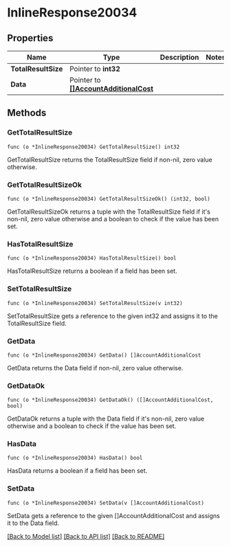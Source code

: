 # InlineResponse20034

## Properties

Name | Type | Description | Notes
------------ | ------------- | ------------- | -------------
**TotalResultSize** | Pointer to **int32** |  | 
**Data** | Pointer to [**[]AccountAdditionalCost**](AccountAdditionalCost.md) |  | 

## Methods

### GetTotalResultSize

`func (o *InlineResponse20034) GetTotalResultSize() int32`

GetTotalResultSize returns the TotalResultSize field if non-nil, zero value otherwise.

### GetTotalResultSizeOk

`func (o *InlineResponse20034) GetTotalResultSizeOk() (int32, bool)`

GetTotalResultSizeOk returns a tuple with the TotalResultSize field if it's non-nil, zero value otherwise
and a boolean to check if the value has been set.

### HasTotalResultSize

`func (o *InlineResponse20034) HasTotalResultSize() bool`

HasTotalResultSize returns a boolean if a field has been set.

### SetTotalResultSize

`func (o *InlineResponse20034) SetTotalResultSize(v int32)`

SetTotalResultSize gets a reference to the given int32 and assigns it to the TotalResultSize field.

### GetData

`func (o *InlineResponse20034) GetData() []AccountAdditionalCost`

GetData returns the Data field if non-nil, zero value otherwise.

### GetDataOk

`func (o *InlineResponse20034) GetDataOk() ([]AccountAdditionalCost, bool)`

GetDataOk returns a tuple with the Data field if it's non-nil, zero value otherwise
and a boolean to check if the value has been set.

### HasData

`func (o *InlineResponse20034) HasData() bool`

HasData returns a boolean if a field has been set.

### SetData

`func (o *InlineResponse20034) SetData(v []AccountAdditionalCost)`

SetData gets a reference to the given []AccountAdditionalCost and assigns it to the Data field.


[[Back to Model list]](../README.md#documentation-for-models) [[Back to API list]](../README.md#documentation-for-api-endpoints) [[Back to README]](../README.md)


